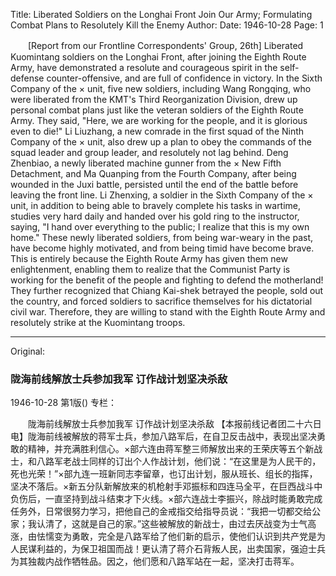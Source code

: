Title: Liberated Soldiers on the Longhai Front Join Our Army; Formulating Combat Plans to Resolutely Kill the Enemy
Author:
Date: 1946-10-28
Page: 1

　　[Report from our Frontline Correspondents' Group, 26th] Liberated Kuomintang soldiers on the Longhai Front, after joining the Eighth Route Army, have demonstrated a resolute and courageous spirit in the self-defense counter-offensive, and are full of confidence in victory. In the Sixth Company of the × unit, five new soldiers, including Wang Rongqing, who were liberated from the KMT's Third Reorganization Division, drew up personal combat plans just like the veteran soldiers of the Eighth Route Army. They said, "Here, we are working for the people, and it is glorious even to die!" Li Liuzhang, a new comrade in the first squad of the Ninth Company of the × unit, also drew up a plan to obey the commands of the squad leader and group leader, and resolutely not lag behind. Deng Zhenbiao, a newly liberated machine gunner from the × New Fifth Detachment, and Ma Quanping from the Fourth Company, after being wounded in the Juxi battle, persisted until the end of the battle before leaving the front line. Li Zhenxing, a soldier in the Sixth Company of the × unit, in addition to being able to bravely complete his tasks in wartime, studies very hard daily and handed over his gold ring to the instructor, saying, "I hand over everything to the public; I realize that this is my own home." These newly liberated soldiers, from being war-weary in the past, have become highly motivated, and from being timid have become brave. This is entirely because the Eighth Route Army has given them new enlightenment, enabling them to realize that the Communist Party is working for the benefit of the people and fighting to defend the motherland! They further recognized that Chiang Kai-shek betrayed the people, sold out the country, and forced soldiers to sacrifice themselves for his dictatorial civil war. Therefore, they are willing to stand with the Eighth Route Army and resolutely strike at the Kuomintang troops.



<hr /> 

Original: 


### 陇海前线解放士兵参加我军  订作战计划坚决杀敌

1946-10-28
第1版()
专栏：

　　陇海前线解放士兵参加我军
    订作战计划坚决杀敌
    【本报前线记者团二十六日电】陇海前线被解放的蒋军士兵，参加八路军后，在自卫反击战中，表现出坚决勇敢的精神，并充满胜利信心。×部六连由蒋军整三师解放出来的王荣庆等五个新战士，和八路军老战士同样的订出个人作战计划，他们说：“在这里是为人民干的，死也光荣！”×部九连一班新同志李留章，也订出计划，服从班长、组长的指挥，坚决不落后。×新五分队新解放来的机枪射手邓振标和四连马全平，在巨西战斗中负伤后，一直坚持到战斗结束才下火线。×部六连战士李振兴，除战时能勇敢完成任务外，日常很努力学习，把他自己的金戒指交给指导员说：“我把一切都交给公家；我认清了，这就是自己的家。”这些被解放的新战士，由过去厌战变为士气高涨，由怯懦变为勇敢，完全是八路军给了他们新的启示，使他们认识到共产党是为人民谋利益的，为保卫祖国而战！更认清了蒋介石背叛人民，出卖国家，强迫士兵为其独裁内战作牺牲品。因之，他们愿和八路军站在一起，坚决打击蒋军。
